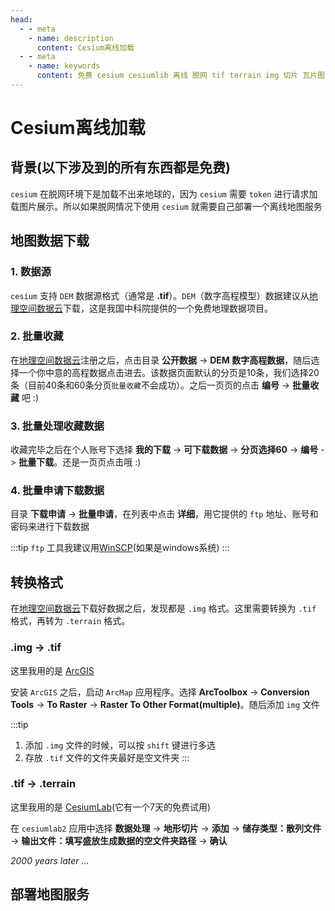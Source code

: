 ```yaml
---
head:
  - - meta
    - name: description
      content: Cesium离线加载
  - - meta
    - name: keywords
      content: 免费 cesium cesiumlib 离线 脱网 tif terrain img 切片 瓦片图
---
```


# Cesium离线加载

## 背景(以下涉及到的所有东西都是免费)

`cesium` 在脱网环境下是加载不出来地球的，因为 `cesium` 需要 `token` 进行请求加载图片展示。所以如果脱网情况下使用 `cesium` 就需要自己部署一个离线地图服务

## 地图数据下载

### 1. 数据源

`cesium` 支持 `DEM` 数据源格式（通常是 **.tif**）。`DEM`（数字高程模型）数据建议从[地理空间数据云](http://www.gscloud.cn/home)下载，这是我国中科院提供的一个免费地理数据项目。

### 2. 批量收藏

在[地理空间数据云](http://www.gscloud.cn/home)注册之后，点击目录 **公开数据** -> **DEM 数字高程数据**，随后选择一个你中意的高程数据点击进去。该数据页面默认的分页是10条，我们选择20条（目前40条和60条分页`批量收藏`不会成功）。之后一页页的点击 **编号** -> **批量收藏** 吧 :)

### 3. 批量处理收藏数据

收藏完毕之后在个人账号下选择 **我的下载** -> **可下载数据** -> **分页选择60** -> **编号** -> **批量下载**。还是一页页点击哦 :)

### 4. 批量申请下载数据

目录 **下载申请** -> **批量申请**，在列表中点击 **详细**，用它提供的 `ftp` 地址、账号和密码来进行下载数据

:::tip
`ftp` 工具我建议用[WinSCP](https://winscp.net/eng/docs/lang:chs)(如果是windows系统)
:::

## 转换格式

在[地理空间数据云](http://www.gscloud.cn/home)下载好数据之后，发现都是 `.img` 格式。这里需要转换为 `.tif` 格式，再转为 `.terrain` 格式。

### .img -> .tif

这里我用的是 [ArcGIS](http://www.zhanshaoyi.com/11466.html)

安装 `ArcGIS` 之后，启动 `ArcMap` 应用程序。选择 **ArcToolbox** -> **Conversion Tools** -> **To Raster** -> **Raster To Other Format(multiple)**。随后添加 `img` 文件

:::tip
1. 添加 `.img` 文件的时候，可以按 `shift` 键进行多选
2. 存放 `.tif` 文件的文件夹最好是空文件夹
:::

### .tif -> .terrain

这里我用的是 [CesiumLab](http://www.cesiumlab.com/)(它有一个7天的免费试用)

在 `cesiumlab2` 应用中选择 **数据处理** -> **地形切片** -> **添加** -> **储存类型：散列文件** -> **输出文件：填写盛放生成数据的空文件夹路径** -> **确认**

*2000 years later ...*

## 部署地图服务
